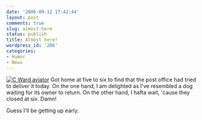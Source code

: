 ```yaml
---
date: '2006-09-12 17:42:44'
layout: post
comments: true
slug: almost-here
status: publish
title: Almost here!
wordpress_id: '206'
categories:
- Humor
- News
---
```


[
![C Ward aviator](http://www.phfactor.net/pics/watches/aviator7-scaled.jpg)](http://www.phfactor.net/wp/2006/09/02/aviator-eta-2824-2-elabore-grade-as-cased-by-christopher-ward/) Got home at five to six to find that the post office had tried to deliver it today. On the one hand, I am delighted as I've resembled a dog waiting for its owner to return. On the other hand, I hafta wait, 'cause they closed at six. Damn!

Guess I'll be getting up early.
